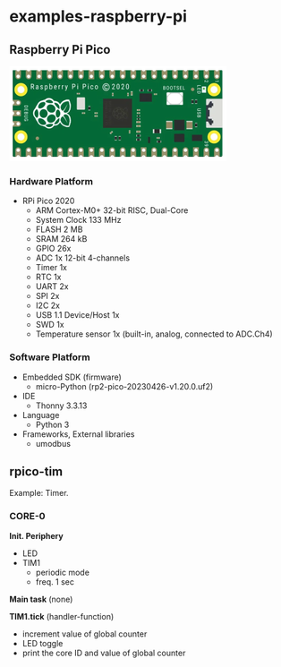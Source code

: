 # examples-raspberry-pi

## Raspberry Pi Pico

![rpico module](../000-images/rpico-2020.png)

### Hardware Platform

- RPi Pico 2020
  - ARM Cortex-M0+ 32-bit RISC, Dual-Core
  - System Clock 133 MHz
  - FLASH 2 MB
  - SRAM 264 kB
  - GPIO 26x
  - ADC 1x 12-bit 4-channels
  - Timer 1x
  - RTC 1x
  - UART 2x
  - SPI 2x
  - I2C 2x
  - USB 1.1 Device/Host 1x
  - SWD 1x
  - Temperature sensor 1x (built-in, analog, connected to ADC.Ch4)

### Software Platform

- Embedded SDK (firmware)
  - micro-Python (rp2-pico-20230426-v1.20.0.uf2)
- IDE
  - Thonny 3.3.13
- Language
  - Python 3
- Frameworks, External libraries
  - umodbus


## rpico-tim

Example: Timer.

<!-- ![main task](./images/001.png) -->

### CORE-0

**Init. Periphery**
- LED
- TIM1
  - periodic mode
  - freq. 1 sec

**Main task**
(none)

**TIM1.tick**
(handler-function)
- increment value of global counter
- LED toggle
- print the core ID and value of global counter
